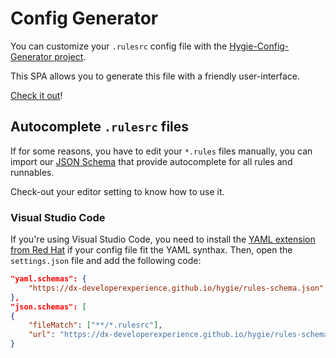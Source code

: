 # Config Generator

You can customize your `.rulesrc` config file with the [Hygie-Config-Generator project](https://github.com/DX-DeveloperExperience/hygie-config-generator).

This SPA allows you to generate this file with a friendly user-interface.

[Check it out](https://dx-developerexperience.github.io/hygie-config-generator/)!

## Autocomplete `.rulesrc` files

If for some reasons, you have to edit your `*.rules` files manually, you can import our [JSON Schema](https://dx-developerexperience.github.io/hygie/rules-schema.json) that provide autocomplete for all rules and runnables.

Check-out your editor setting to know how to use it.

### Visual Studio Code

If you're using Visual Studio Code, you need to install the [YAML extension from Red Hat](https://marketplace.visualstudio.com/items?itemName=redhat.vscode-yaml) if your config file fit the YAML synthax.
Then, open the `settings.json` file and add the following code:

```json
"yaml.schemas": {
    "https://dx-developerexperience.github.io/hygie/rules-schema.json": "**/*.rulesrc"
},
"json.schemas": [
{
    "fileMatch": ["**/*.rulesrc"],
    "url": "https://dx-developerexperience.github.io/hygie/rules-schema.json"
}
```
